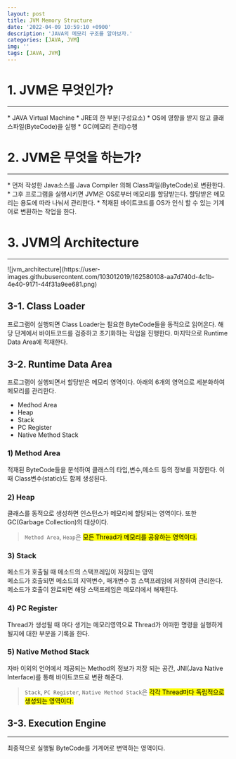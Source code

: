 ```yaml
---
layout: post
title: JVM Memory Structure
date: '2022-04-09 10:59:10 +0900'
description: 'JAVA의 메모리 구조를 알아보자.'
categories: [JAVA, JVM]
img: ''
tags: [JAVA, JVM]
---
```


# 1. JVM은 무엇인가?
<hr>  
* JAVA Virtual Machine  
* JRE의 한 부분(구성요소)  
* OS에 영향을 받지 않고 클래스파일(ByteCode)을 실행  
* GC(메모리 관리)수행  

# 2. JVM은 무엇을 하는가?
<hr>  
* 먼저 작성한 Java소스를 Java Compiler 의해 Class파일(ByteCode)로 변환한다.  
* 그후 프로그램을 실행시키면 JVM은 OS로부터 메모리를 할당받는다. 할당받은 메모리는 용도에 따라 나눠서 관리한다.  
* 적재된 바이트코드를 OS가 인식 할 수 있는 기계어로 변환하는 작업을 한다.

# 3. JVM의 Architecture
<hr>  
![jvm_architecture](https://user-images.githubusercontent.com/103012019/162580108-aa7d740d-4c1b-4e40-9171-44f31a9ee681.png)

## 3-1. Class Loader
프로그램이 실행되면 Class Loader는 필요한 ByteCode들을 동적으로 읽어온다. 해당 단계에서 바이트코드를 검증하고 초기화하는 작업을 진행한다. 마지막으로 Runtime Data Area에 적재한다.

## 3-2. Runtime Data Area
프로그램이 실행되면서 할당받은 메모리 영역이다. 아래의 6개의 영역으로 세분화하여 메모리를 관리한다.
* Medhod Area
* Heap
* Stack
* PC Register
* Native Method Stack  

### 1) Method Area
적재된 ByteCode들을 분석하여 클래스의 타입,변수,메소드 등의 정보를 저장한다. 이때 Class변수(static)도 함께 생성된다.

### 2) Heap
클래스를 동적으로 생성하면 인스턴스가 메모리에 할당되는 영역이다. 또한 GC(Garbage Collection)의 대상이다.

> `Method Area`, `Heap`은 <mark>모든 Thread가 메모리를 공유하는 영역이다.</mark>

### 3) Stack
메소드가 호출될 때 메소드의 스택프레임이 저장되는 영역  
메소드가 호출되면 메소드의 지역변수, 매개변수 등 스택프레임에 저장하여 관리한다. 메소드가 호출이 완료되면 해당 스택프레임은 메모리에서 해재된다.  

### 4) PC Register
Thread가 생성될 때 마다 생기는 메모리영역으로 Thread가 어떠한 명령을 실행하게 될지에 대한 부분을 기록을 한다.  

### 5) Native Method Stack
자바 이외의 언어에서 제공되는 Method의 정보가 저장 되는 공간, JNI(Java Native Interface)를 통해 바이트코드로 변환 해준다.  

> `Stack`, `PC Register`, `Native Method Stack`은 <mark>각각 Thread마다 독립적으로 생성되는 영역이다.</mark>

## 3-3. Execution Engine
<hr>  
최종적으로 실행될 ByteCode를 기계어로 변역하는 영역이다.
